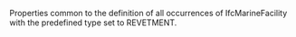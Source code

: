 Properties common to the definition of all occurrences of IfcMarineFacility with the predefined type set to REVETMENT.
